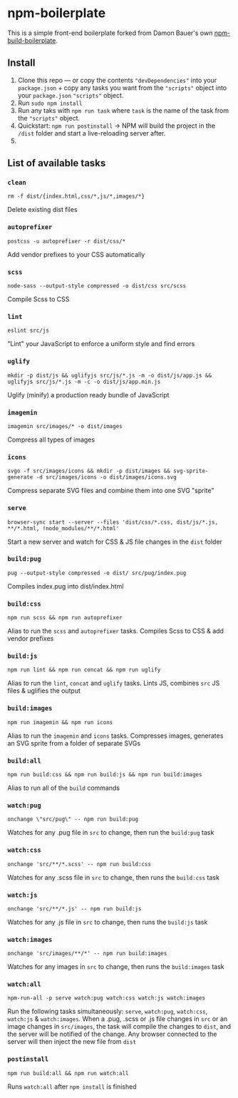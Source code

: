 # npm-boilerplate

This is a simple front-end boilerplate forked from Damon Bauer's own [npm-build-boilerplate](https://github.com/damonbauer/npm-build-boilerplate).

## Install
1. Clone this repo — or copy the contents `"devDependencies"` into your `package.json` + copy any tasks you want from the `"scripts"` object into your `package.json` `"scripts"` object.
2. Run `sudo npm install`
3. Run any taks with `npm run task` where `task` is the name of the task from the `"scripts"` object.
4. Quickstart: `npm run postinstall` -> NPM will build the project in the `/dist` folder and start a live-reloading server after.
5.

## List of available tasks
### `clean`
  `rm -f dist/{index.html,css/*,js/*,images/*}`

  Delete existing dist files

### `autoprefixer`
  `postcss -u autoprefixer -r dist/css/*`

  Add vendor prefixes to your CSS automatically

### `scss`
  `node-sass --output-style compressed -o dist/css src/scss`

  Compile Scss to CSS

### `lint`
  `eslint src/js`

  "Lint" your JavaScript to enforce a uniform style and find errors

### `uglify`
  `mkdir -p dist/js && uglifyjs src/js/*.js -m -o dist/js/app.js && uglifyjs src/js/*.js -m -c -o dist/js/app.min.js`

  Uglify (minify) a production ready bundle of JavaScript

### `imagemin`
  `imagemin src/images/* -o dist/images`

  Compress all types of images

### `icons`
  `svgo -f src/images/icons && mkdir -p dist/images && svg-sprite-generate -d src/images/icons -o dist/images/icons.svg`

  Compress separate SVG files and combine them into one SVG "sprite"

### `serve`
  `browser-sync start --server --files 'dist/css/*.css, dist/js/*.js, **/*.html, !node_modules/**/*.html'`

  Start a new server and watch for CSS & JS file changes in the `dist` folder

### `build:pug`
  `pug --output-style compressed -o dist/ src/pug/index.pug`

  Compiles index.pug into dist/index.html

### `build:css`
  `npm run scss && npm run autoprefixer`

  Alias to run the `scss` and `autoprefixer` tasks. Compiles Scss to CSS & add vendor prefixes

### `build:js`
  `npm run lint && npm run concat && npm run uglify`

  Alias to run the `lint`, `concat` and `uglify` tasks. Lints JS, combines `src` JS files & uglifies the output

### `build:images`
  `npm run imagemin && npm run icons`

  Alias to run the `imagemin` and `icons` tasks. Compresses images, generates an SVG sprite from a folder of separate SVGs

### `build:all`
  `npm run build:css && npm run build:js && npm run build:images`

  Alias to run all of the `build` commands

### `watch:pug`
  `onchange \"src/pug\" -- npm run build:pug`

  Watches for any .pug file in `src` to change, then run the `build:pug` task

### `watch:css`
  `onchange 'src/**/*.scss' -- npm run build:css`

  Watches for any .scss file in `src` to change, then runs the `build:css` task

### `watch:js`
  `onchange 'src/**/*.js' -- npm run build:js`

  Watches for any .js file in `src` to change, then runs the `build:js` task

### `watch:images`
  `onchange 'src/images/**/*' -- npm run build:images`

  Watches for any images in `src` to change, then runs the `build:images` task

### `watch:all`
  `npm-run-all -p serve watch:pug watch:css watch:js watch:images`

  Run the following tasks simultaneously: `serve`, `watch:pug`, `watch:css`, `watch:js` & `watch:images`. When a .pug, .scss or .js file changes in `src` or an image changes in `src/images`, the task will compile the changes to `dist`, and the server will be notified of the change. Any browser connected to the server will then inject the new file from `dist`

### `postinstall`
  `npm run build:all && npm run watch:all`

  Runs `watch:all` after `npm install` is finished
